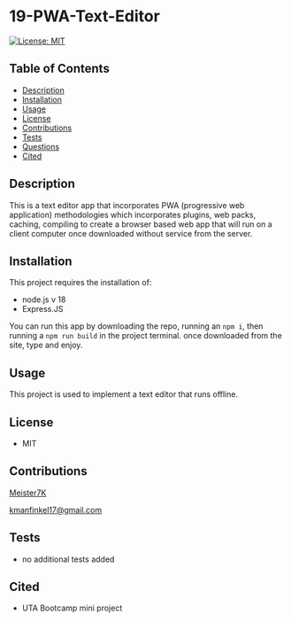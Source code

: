 # 19-PWA-Text-Editor

[![License: MIT](https://img.shields.io/badge/License-MIT-yellow.svg)](https://opensource.org/licenses/MIT)

## Table of Contents
- [Description](#Description)
- [Installation](#Installation)
- [Usage](#Usage)
- [License](#License)
- [Contributions](#Contributions)
- [Tests](#Tests)
- [Questions](#Questions)
- [Cited](#Cited)

## Description

This is a text editor app that incorporates PWA (progressive web application) methodologies which incorporates plugins, web packs, caching, compiling to create a browser based web app that will run on a client computer once downloaded without service from the server. 

## Installation
This project requires the installation of: 
- node.js v 18
- Express.JS

You can run this app by downloading the repo, running an `npm i`, then running a `npm run build` in the project terminal. once downloaded from the site, type and enjoy. 


## Usage


This project is used to implement a text editor that runs offline. 

## License
- MIT

## Contributions
 [Meister7K](github.com/Meister7K)


 [kmanfinkel17@gmail.com](mailto:kmanfinkel17@gmail.com)


## Tests
- no additional tests added


## Cited

- UTA Bootcamp mini project 
